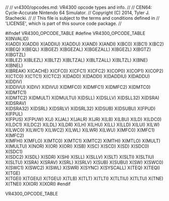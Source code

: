 //
// vr4300/opcodes.md: VR4300 opcode types and info.
//
// CEN64: Cycle-Accurate Nintendo 64 Simulator.
// Copyright (C) 2014, Tyler J. Stachecki.
//
// This file is subject to the terms and conditions defined in
// 'LICENSE', which is part of this source code package.
//

#ifndef VR4300_OPCODE_TABLE
#define VR4300_OPCODE_TABLE X(INVALID) \
  X(ADD) X(ADDI) X(ADDIU) X(ADDU) X(AND) X(ANDI) X(BC0) X(BC1) X(BC2) \
  X(BEQ) X(BEQL) X(BGEZ) X(BGEZAL) X(BGEZALL) X(BGEZL) X(BGTZ) X(BGTZL) \
  X(BLEZ) X(BLEZL) X(BLTZ) X(BLTZAL) X(BLTZALL) X(BLTZL) X(BNE) X(BNEL) \
  X(BREAK) X(CACHE) X(CFC0) X(CFC1) X(CFC2) X(COP0) X(COP1) X(COP2) \
  X(CTC0) X(CTC1) X(CTC2) X(DADD) X(DADDI) X(DADDIU) X(DADDU) X(DDIV) \
  X(DDIVU) X(DIV) X(DIVU) X(DMFC0) X(DMFC1) X(DMFC2) X(DMTC0) X(DMTC1) \
  X(DMTC2) X(DMULT) X(DMULTU) X(DSLL) X(DSLLV) X(DSLL32) X(DSRA) X(DSRAV) \
  X(DSRA32) X(DSRL) X(DSRLV) X(DSRL32) X(DSUB) X(DSUBU) X(FPUD) X(FPUL) \
  X(FPUS) X(FPUW) X(J) X(JAL) X(JALR) X(JR) X(LB) X(LBU) X(LD) X(LDC0) \
  X(LDC1) X(LDC2) X(LDL) X(LDR) X(LH) X(LHU) X(LL) X(LLD) X(LUI) X(LW) \
  X(LWC0) X(LWC1) X(LWC2) X(LWL) X(LWR) X(LWU) X(MFC0) X(MFC1) X(MFC2) \
  X(MFHI) X(MFLO) X(MTC0) X(MTC1) X(MTC2) X(MTHI) X(MTLO) X(MULT) \
  X(MULTU) X(NOR) X(OR) X(ORI) X(SB) X(SC) X(SCD) X(SD) X(SDC0) X(SDC1) \
  X(SDC2) X(SDL) X(SDR) X(SH) X(SLL) X(SLLV) X(SLT) X(SLTI) X(SLTIU) \
  X(SLTU) X(SRA) X(SRAV) X(SRL) X(SRLV) X(SUB) X(SUBU) X(SW) X(SWC0) \
  X(SWC1) X(SWC2) X(SWL) X(SWR) X(SYNC) X(SYSCALL) X(TEQ) X(TEQI) X(TGE) \
  X(TGEI) X(TGEIU) X(TGEU) X(TLB) X(TLT) X(TLTI) X(TLTIU) X(TLTU) X(TNE) \
  X(TNEI) X(XOR) X(XORI)
#endif

VR4300_OPCODE_TABLE

